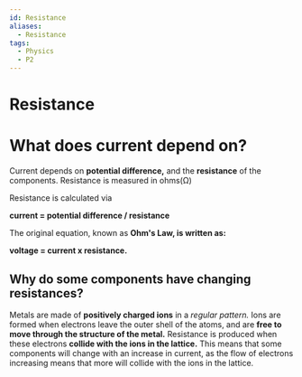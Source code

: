 ```yaml
---
id: Resistance
aliases:
  - Resistance
tags:
  - Physics
  - P2
---
```


# Resistance

# What does **current depend on?** 

Current depends on **potential difference,** and the **resistance** of the components. Resistance is measured in ohms(Ω)

Resistance is calculated via

**current = potential difference / resistance** 

The original equation, known as **Ohm's Law, is written as:** 

**voltage = current x resistance.**

## Why do some components have **changing resistances?** 

Metals are made of **positively charged ions** in a *regular pattern.* Ions are formed when electrons leave the outer shell of the atoms, and are **free to move through the structure of the metal.** 
Resistance is produced when these electrons **collide with the ions in the lattice.** This means that some components will change with an increase in current, as the flow of electrons increasing means that more will collide with the ions in the lattice.
